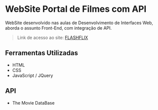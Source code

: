 # WebSite Portal de Filmes com API
WebSite desenvolvido nas aulas de Desenvolvimento de Interfaces Web, aborda o assunto Front-End, com integração de API.
> Link de acesso ao site: [FLASHFLIX](https://brunofaria27.github.io/portal-de-filmes-com-api/)

## Ferramentas Utilizadas
- HTML
- CSS
- JavaScript / JQuery

## API
- The Movie DataBase
